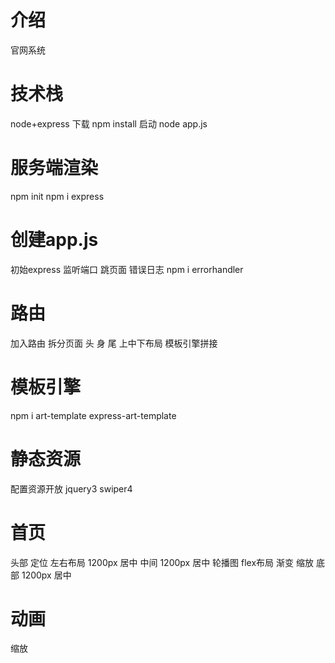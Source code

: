 # 介绍
  官网系统

# 技术栈
  node+express
  下载
  npm install
  启动
  node app.js

# 服务端渲染
  npm init
  npm i express

# 创建app.js
  初始express
  监听端口
  跳页面
  错误日志
    npm i errorhandler

# 路由
  加入路由
  拆分页面 头 身 尾
  上中下布局
  模板引擎拼接

# 模板引擎
  npm i art-template express-art-template

# 静态资源
  配置资源开放
  jquery3
  swiper4

# 首页
  头部 
    定位 左右布局 1200px 居中
  中间 
    1200px 居中
    轮播图
    flex布局
    渐变
    缩放
  底部
    1200px 居中

# 动画
  缩放
    
